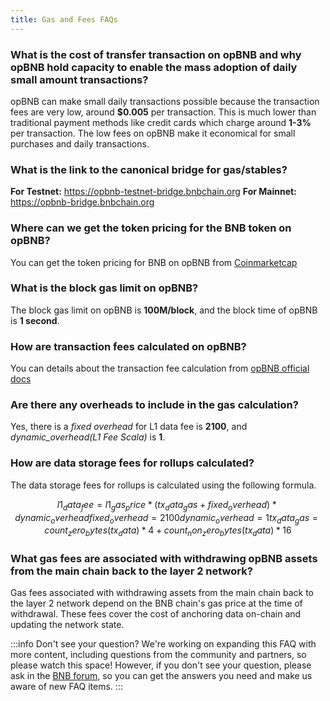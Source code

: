 ```yaml
---
title: Gas and Fees FAQs
---
```


### What is the cost of transfer transaction on opBNB and why opBNB hold capacity to enable the mass adoption of daily small amount transactions?

opBNB can make small daily transactions possible because the transaction fees are very low, around **$0.005** per transaction. This is much lower than traditional payment methods like credit cards which charge around **1-3%** per transaction. The low fees on opBNB make it economical for small purchases and daily transactions.

### What is the link to the canonical bridge for gas/stables?

**For Testnet:** <https://opbnb-testnet-bridge.bnbchain.org>
**For Mainnet:** <https://opbnb-bridge.bnbchain.org>

### Where can we get the token pricing for the BNB token on opBNB?

You can get the token pricing for BNB on opBNB from
[Coinmarketcap](https://coinmarketcap.com/currencies/bnb/)

### What is the block gas limit on opBNB?

The block gas limit on opBNB is **100M/block**, and the block time of opBNB is **1 second**.

### How are transaction fees calculated on opBNB?

You can details about the transaction fee calculation from [opBNB official
docs](https://docs.bnbchain.org/opbnb-docs/docs/core-concepts/gas-and-fees)

### Are there any overheads to include in the gas calculation?

Yes, there is a _fixed overhead_ for L1 data fee is **2100**, and _dynamic_overhead(L1 Fee Scala)_ is **1**.

### How are data storage fees for rollups calculated?

The data storage fees for rollups is calculated using the following formula.

```math
l1_data_fee = l1_gas_price * (tx_data_gas + fixed_overhead) * dynamic_overhead

fixed_overhead = 2100

dynamic_overhead = 1

tx_data_gas = count_zero_bytes(tx_data) * 4 + count_non_zero_bytes(tx_data) * 16
```

### What gas fees are associated with withdrawing opBNB assets from the main chain back to the layer 2 network?

Gas fees associated with withdrawing assets from the main chain back to the layer 2 network depend on the BNB chain's gas price at the time of withdrawal. These fees cover the cost of anchoring data on-chain and updating the network state.

:::info Don't see your question?
We're working on expanding this FAQ with more content, including questions from the community and partners, so please watch this space! However, if you don't see your question, please ask in the [BNB forum](https://forum.bnbchain.org/), so you can get the answers you need and make us aware of new FAQ items.
:::